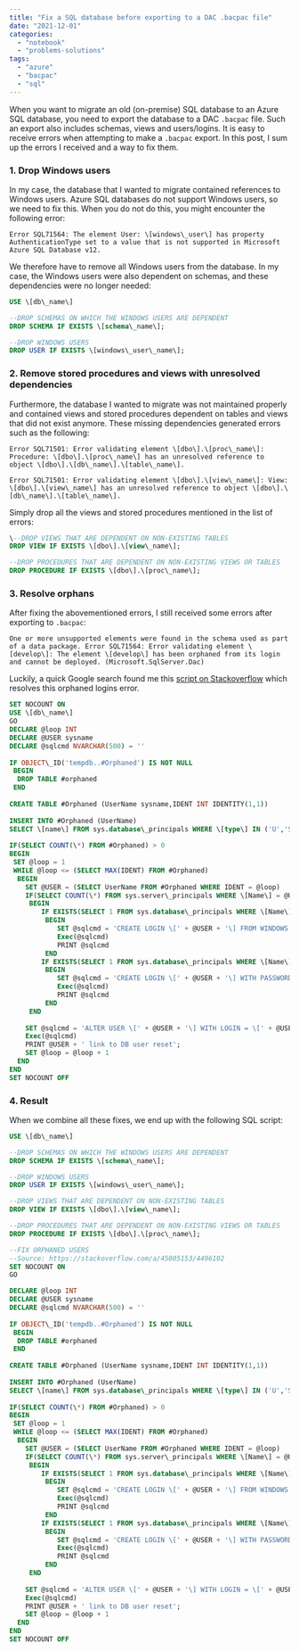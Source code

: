 ```yaml
---
title: "Fix a SQL database before exporting to a DAC .bacpac file"
date: "2021-12-01"
categories: 
  - "notebook"
  - "problems-solutions"
tags: 
  - "azure"
  - "bacpac"
  - "sql"
---
```


When you want to migrate an old (on-premise) SQL database to an Azure SQL database, you need to export the database to a DAC `.bacpac` file. Such an export also includes schemas, views and users/logins. It is easy to receive errors when attempting to make a `.bacpac` export. In this post, I sum up the errors I received and a way to fix them.

### 1\. Drop Windows users

In my case, the database that I wanted to migrate contained references to Windows users. Azure SQL databases do not support Windows users, so we need to fix this. When you do not do this, you might encounter the following error:

```raw
Error SQL71564: The element User: \[windows\_user\] has property AuthenticationType set to a value that is not supported in Microsoft Azure SQL Database v12.
```

We therefore have to remove all Windows users from the database. In my case, the Windows users were also dependent on schemas, and these dependencies were no longer needed:

```sql
USE \[db\_name\]

--DROP SCHEMAS ON WHICH THE WINDOWS USERS ARE DEPENDENT
DROP SCHEMA IF EXISTS \[schema\_name\];

--DROP WINDOWS USERS
DROP USER IF EXISTS \[windows\_user\_name\];
```

### 2\. Remove stored procedures and views with unresolved dependencies

Furthermore, the database I wanted to migrate was not maintained properly and contained views and stored procedures dependent on tables and views that did not exist anymore. These missing dependencies generated errors such as the following:

```raw
Error SQL71501: Error validating element \[dbo\].\[proc\_name\]: Procedure: \[dbo\].\[proc\_name\] has an unresolved reference to object \[dbo\].\[db\_name\].\[table\_name\].

Error SQL71501: Error validating element \[dbo\].\[view\_name\]: View: \[dbo\].\[view\_name\] has an unresolved reference to object \[dbo\].\[db\_name\].\[table\_name\].
```

Simply drop all the views and stored procedures mentioned in the list of errors:

```sql
\--DROP VIEWS THAT ARE DEPENDENT ON NON-EXISTING TABLES
DROP VIEW IF EXISTS \[dbo\].\[view\_name\];

--DROP PROCEDURES THAT ARE DEPENDENT ON NON-EXISTING VIEWS OR TABLES
DROP PROCEDURE IF EXISTS \[dbo\].\[proc\_name\];
```

### 3\. Resolve orphans

After fixing the abovementioned errors, I still received some errors after exporting to `.bacpac`:

```raw
One or more unsupported elements were found in the schema used as part of a data package. Error SQL71564: Error validating element \[develop\]: The element \[develop\] has been orphaned from its login and cannot be deployed. (Microsoft.SqlServer.Dac)
```

Luckily, a quick Google search found me this [script on Stackoverflow](https://stackoverflow.com/a/45005153/4496102) which resolves this orphaned logins error.

```sql
SET NOCOUNT ON
USE \[db\_name\]
GO
DECLARE @loop INT
DECLARE @USER sysname
DECLARE @sqlcmd NVARCHAR(500) = ''
 
IF OBJECT\_ID('tempdb..#Orphaned') IS NOT NULL 
 BEGIN
  DROP TABLE #orphaned
 END
 
CREATE TABLE #Orphaned (UserName sysname,IDENT INT IDENTITY(1,1))
 
INSERT INTO #Orphaned (UserName)
SELECT \[name\] FROM sys.database\_principals WHERE \[type\] IN ('U','S') AND is\_fixed\_role = 0 AND \[Name\] NOT IN ('dbo','guest','sys','INFORMATION\_SCHEMA')
 
IF(SELECT COUNT(\*) FROM #Orphaned) > 0
BEGIN
 SET @loop = 1
 WHILE @loop <= (SELECT MAX(IDENT) FROM #Orphaned)
  BEGIN
    SET @USER = (SELECT UserName FROM #Orphaned WHERE IDENT = @loop)
    IF(SELECT COUNT(\*) FROM sys.server\_principals WHERE \[Name\] = @USER) <= 0
     BEGIN
        IF EXISTS(SELECT 1 FROM sys.database\_principals WHERE \[Name\] = @USER AND type\_desc = 'WINDOWS\_USER')
         BEGIN
            SET @sqlcmd = 'CREATE LOGIN \[' + @USER + '\] FROM WINDOWS'
            Exec(@sqlcmd)
            PRINT @sqlcmd
         END
        IF EXISTS(SELECT 1 FROM sys.database\_principals WHERE \[Name\] = @USER AND type\_desc = 'SQL\_USER')
         BEGIN
            SET @sqlcmd = 'CREATE LOGIN \[' + @USER + '\] WITH PASSWORD = N''password'''
            Exec(@sqlcmd)
            PRINT @sqlcmd
         END
     END
     
    SET @sqlcmd = 'ALTER USER \[' + @USER + '\] WITH LOGIN = \[' + @USER + '\]'
    Exec(@sqlcmd)
    PRINT @USER + ' link to DB user reset';
    SET @loop = @loop + 1
  END
END
SET NOCOUNT OFF
```

### 4\. Result

When we combine all these fixes, we end up with the following SQL script:

```sql
USE \[db\_name\]

--DROP SCHEMAS ON WHICH THE WINDOWS USERS ARE DEPENDENT
DROP SCHEMA IF EXISTS \[schema\_name\];

--DROP WINDOWS USERS
DROP USER IF EXISTS \[windows\_user\_name\];

--DROP VIEWS THAT ARE DEPENDENT ON NON-EXISTING TABLES
DROP VIEW IF EXISTS \[dbo\].\[view\_name\];

--DROP PROCEDURES THAT ARE DEPENDENT ON NON-EXISTING VIEWS OR TABLES
DROP PROCEDURE IF EXISTS \[dbo\].\[proc\_name\];

--FIX ORPHANED USERS
--Source: https://stackoverflow.com/a/45005153/4496102
SET NOCOUNT ON
GO

DECLARE @loop INT
DECLARE @USER sysname
DECLARE @sqlcmd NVARCHAR(500) = ''
 
IF OBJECT\_ID('tempdb..#Orphaned') IS NOT NULL 
 BEGIN
  DROP TABLE #orphaned
 END
 
CREATE TABLE #Orphaned (UserName sysname,IDENT INT IDENTITY(1,1))
 
INSERT INTO #Orphaned (UserName)
SELECT \[name\] FROM sys.database\_principals WHERE \[type\] IN ('U','S') AND is\_fixed\_role = 0 AND \[Name\] NOT IN ('dbo','guest','sys','INFORMATION\_SCHEMA')
 
IF(SELECT COUNT(\*) FROM #Orphaned) > 0
BEGIN
 SET @loop = 1
 WHILE @loop <= (SELECT MAX(IDENT) FROM #Orphaned)
  BEGIN
    SET @USER = (SELECT UserName FROM #Orphaned WHERE IDENT = @loop)
    IF(SELECT COUNT(\*) FROM sys.server\_principals WHERE \[Name\] = @USER) <= 0
     BEGIN
        IF EXISTS(SELECT 1 FROM sys.database\_principals WHERE \[Name\] = @USER AND type\_desc = 'WINDOWS\_USER')
         BEGIN
            SET @sqlcmd = 'CREATE LOGIN \[' + @USER + '\] FROM WINDOWS'
            Exec(@sqlcmd)
            PRINT @sqlcmd
         END
        IF EXISTS(SELECT 1 FROM sys.database\_principals WHERE \[Name\] = @USER AND type\_desc = 'SQL\_USER')
         BEGIN
            SET @sqlcmd = 'CREATE LOGIN \[' + @USER + '\] WITH PASSWORD = N''password'''
            Exec(@sqlcmd)
            PRINT @sqlcmd
         END
     END
     
    SET @sqlcmd = 'ALTER USER \[' + @USER + '\] WITH LOGIN = \[' + @USER + '\]'
    Exec(@sqlcmd)
    PRINT @USER + ' link to DB user reset';
    SET @loop = @loop + 1
  END
END
SET NOCOUNT OFF
```
